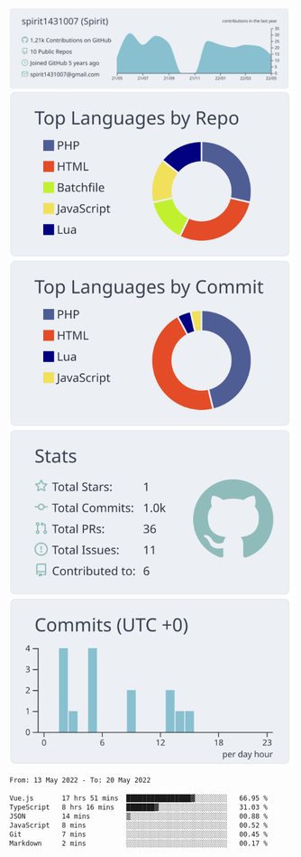 [![](https://raw.githubusercontent.com/spirit1431007/spirit1431007/master/profile-summary-card-output/nord_bright/0-profile-details.svg)](https://git.io/spiritx)
[![](https://raw.githubusercontent.com/spirit1431007/spirit1431007/master/profile-summary-card-output/nord_bright/1-repos-per-language.svg)](https://git.io/spiritx) [![](https://raw.githubusercontent.com/spirit1431007/spirit1431007/master/profile-summary-card-output/nord_bright/2-most-commit-language.svg)](https://git.io/spiritx)
[![](https://raw.githubusercontent.com/spirit1431007/spirit1431007/master/profile-summary-card-output/nord_bright/3-stats.svg)](https://git.io/spiritx) [![](https://raw.githubusercontent.com/spirit1431007/spirit1431007/master/profile-summary-card-output/nord_bright/4-productive-time.svg)](https://git.io/spiritx)

<!--START_SECTION:waka-->

```text
From: 13 May 2022 - To: 20 May 2022

Vue.js       17 hrs 51 mins  ████████████████▓░░░░░░░░   66.95 %
TypeScript   8 hrs 16 mins   ███████▓░░░░░░░░░░░░░░░░░   31.03 %
JSON         14 mins         ▒░░░░░░░░░░░░░░░░░░░░░░░░   00.88 %
JavaScript   8 mins          ░░░░░░░░░░░░░░░░░░░░░░░░░   00.52 %
Git          7 mins          ░░░░░░░░░░░░░░░░░░░░░░░░░   00.45 %
Markdown     2 mins          ░░░░░░░░░░░░░░░░░░░░░░░░░   00.17 %
```

<!--END_SECTION:waka-->
